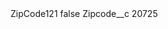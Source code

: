 <?xml version="1.0" encoding="UTF-8"?>
<CustomMetadata xmlns="http://soap.sforce.com/2006/04/metadata" xmlns:xsi="http://www.w3.org/2001/XMLSchema-instance" xmlns:xsd="http://www.w3.org/2001/XMLSchema">
    <label>ZipCode121</label>
    <protected>false</protected>
    <values>
        <field>Zipcode__c</field>
        <value xsi:type="xsd:string">20725</value>
    </values>
</CustomMetadata>
